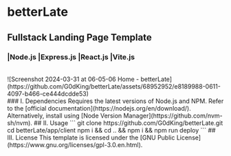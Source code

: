 #  betterLate
## Fullstack Landing Page Template
### |Node.js |Express.js |React.js |Vite.js
<br>
![Screenshot 2024-03-31 at 06-05-06 Home - betterLate](https://github.com/G0dKing/betterLate/assets/68952952/e8189988-0611-4097-b466-ce444dcdde53)
<br>
### I. Dependencies
Requires the latest versions of Node.js and NPM. Refer to the [official documentation](https://nodejs.org/en/download/). Alternatively, install using [Node Version Manager](https://github.com/nvm-sh/nvm).
## II. Usage
```
git clone https://github.com/G0dKing/betterLate.git
cd betterLate/app/client
npm i && cd .. && npm i && npm run deploy
```
## III. License
This template is licensed under the [GNU Public License](https://www.gnu.org/licenses/gpl-3.0.en.html).
